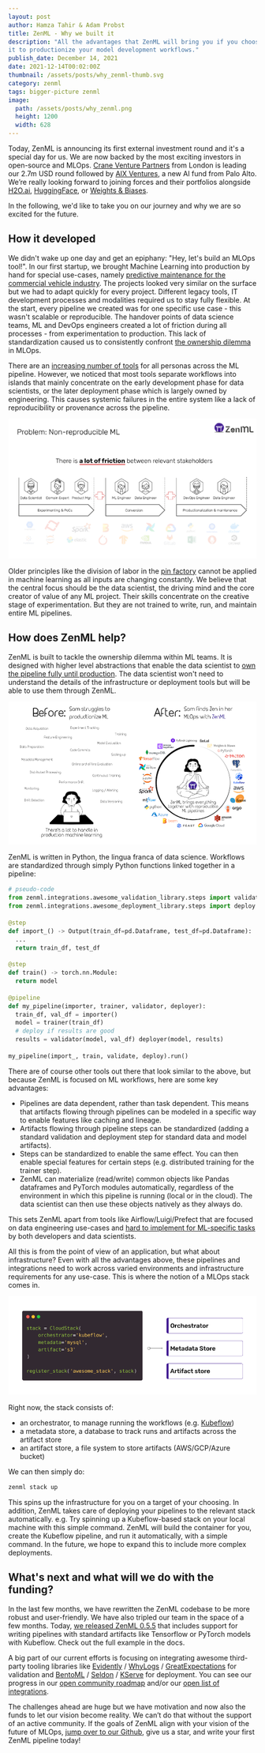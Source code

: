```yaml
---
layout: post
author: Hamza Tahir & Adam Probst
title: ZenML - Why we built it
description: "All the advantages that ZenML will bring you if you choose to use
it to productionize your model development workflows."
publish_date: December 14, 2021
date: 2021-12-14T00:02:00Z
thumbnail: /assets/posts/why_zenml-thumb.svg
category: zenml
tags: bigger-picture zenml
image:
  path: /assets/posts/why_zenml.png
  height: 1200
  width: 628
---
```


Today, ZenML is announcing its first external investment round and it's a special day for us. We are now backed by the most exciting investors in open-source and MLOps. [Crane Venture Partners](https://crane.vc/) from London is leading our 2.7m USD round followed by [AIX Ventures](http://aixventures.com/), a new AI fund from Palo Alto. We’re really looking forward to joining forces and their portfolios alongside [H2O.ai](https://H2O.ai), [HuggingFace](https://huggingface.co/), or [Weights & Biases](https://huggingface.co/).

In the following, we'd like to take you on our journey and why we are so excited for the future.

## How it developed

We didn't wake up one day and get an epiphany: "Hey, let's build an MLOps tool!". In our first startup, we brought Machine Learning into production by hand for special use-cases, namely [predictive maintenance for the commercial vehicle industry](https://stories.xpreneurs.io/maiot-d59bc0e0d188?gi=c2c9e36eff61). The projects looked very similar on the surface but we had to adapt quickly for every project. Different legacy tools, IT development processes and modalities required us to stay fully flexible. At the start, every pipeline we created was for one specific use case - this wasn't scalable or reproducible. The handover points of data science teams, ML and DevOps engineers created a lot of friction during all processes - from experimentation to production. This lack of standardization caused us to consistently confront [the ownership dilemma](https://blog.zenml.io/ml-pipeline-challenge/) in MLOps.

There are an [increasing number of tools](https://huyenchip.com/2020/06/22/mlops.html) for all personas across the ML pipeline. However, we noticed that most tools separate workflows into islands that mainly concentrate on the early development phase for data scientists, or the later deployment phase which is largely owned by engineering. This causes systemic failures in the entire system like a lack of reproducibility or provenance across the pipeline.

![Problem: Non-reproducible ML](../assets/posts/why_zenml/1-pipeline-hard-reproduce.png)

Older principles like the division of labor in the [pin factory](https://multithreaded.stitchfix.com/blog/2019/03/11/FullStackDS-Generalists/) cannot be applied in machine learning as all inputs are changing constantly. We believe that the central focus should be the data scientist, the driving mind and the core creator of value of any ML project. Their skills concentrate on the creative stage of experimentation. But they are not trained to write, run, and maintain entire ML pipelines.

## How does ZenML help?

ZenML is built to tackle the ownership dilemma within ML teams. It is designed with higher level abstractions that enable the data scientist to [own the pipeline fully until production](https://eugeneyan.com/writing/end-to-end-data-science/). The data scientist won't need to understand the details of the infrastructure or deployment tools but will be able to use them through ZenML.

![The problem that ZenML seeks to solve](../assets/posts/why_zenml/sam-side-by-side-full-text.png)

ZenML is written in Python, the lingua franca of data science. Workflows are standardized through simply Python functions linked together in a pipeline:

```python
# pseudo-code 
from zenml.integrations.awesome_validation_library.steps import validate
from zenml.integrations.awesome_deployment_library.steps import deploy 

@step 
def import_() -> Output(train_df=pd.Dataframe, test_df=pd.Dataframe): 	
  ... 	
  return train_df, test_df 

@step 
def train() -> torch.nn.Module: 	
  return model 

@pipeline
def my_pipeline(importer, trainer, validator, deployer):
  train_df, val_df = importer()
  model = trainer(train_df)
  # deploy if results are good 
  results = validator(model, val_df) deployer(model, results) 

my_pipeline(import_, train, validate, deploy).run()
```

There are of course other tools out there that look similar to the above, but because ZenML is focused on ML workflows, here are some key advantages:

- Pipelines are data dependent, rather than task dependent. This means that artifacts flowing through pipelines can be modeled in a specific way to enable features like caching and lineage.
- Artifacts flowing through pipeline steps can be standardized (adding a standard validation and deployment step for standard data and model artifacts).
- Steps can be standardized to enable the same effect. You can then enable special features for certain steps (e.g. distributed training for the trainer step).
- ZenML can materialize (read/write) common objects like Pandas dataframes and PyTorch modules automatically, regardless of the environment in which this pipeline is running (local or in the cloud). The data scientist can then use these objects natively as they always do.

This sets ZenML apart from tools like Airflow/Luigi/Prefect that are focused on data engineering use-cases and [hard to implement for ML-specific tasks](https://huyenchip.com/2021/09/13/data-science-infrastructure.html) by both developers and data scientists.

All this is from the point of view of an application, but what about infrastructure? Even with all the advantages above, these pipelines and integrations need to work across varied environments and infrastructure requirements for any use-case. This is where the notion of a MLOps stack comes in.

![Registering a ZenML stack](../assets/posts/why_zenml/stack.png)

Right now, the stack consists of:

- an orchestrator, to manage running the workflows (e.g. [Kubeflow](https://www.kubeflow.org/))
- a metadata store, a database to track runs and artifacts across the artifact store
- an artifact store, a file system to store artifacts (AWS/GCP/Azure bucket)

We can then simply do:

```bash
zenml stack up
```

This spins up the infrastructure for you on a target of your choosing. In addition, ZenML takes care of deploying your pipelines to the relevant stack automatically. e.g. Try spinning up a Kubeflow-based stack on your local machine with this simple command. ZenML will build the container for you, create the Kubeflow pipeline, and run it automatically, with a simple command. In the future, we hope to expand this to include more complex deployments.

## What's next and what will we do with the funding?

In the last few months, we have rewritten the ZenML codebase to be more robust and user-friendly. We have also tripled our team in the space of a few months. Today, [we released ZenML 0.5.5](https://github.com/zenml-io/zenml/releases) that includes support for writing pipelines with standard artifacts like Tensorflow or PyTorch models with Kubeflow. Check out the full example in the docs.

A big part of our current efforts is focusing on integrating awesome third-party tooling libraries like [Evidently](https://github.com/evidentlyai/evidently) / [WhyLogs](https://github.com/whylabs/whylogs) / [GreatExpectations](https://greatexpectations.io/) for validation and [BentoML](https://github.com/bentoml/BentoML) / [Seldon](https://github.com/SeldonIO/seldon-core) / [KServe](https://github.com/kserve/kserve) for deployment. You can see our progress in our [open community roadmap](https://zenml.io/roadmap) and/or our [open list of integrations](https://docs.zenml.io/features/integrations).

The challenges ahead are huge but we have motivation and now also the funds to let our vision become reality. We can’t do that without the support of an active community. If the goals of ZenML align with your vision of the future of MLOps, [jump over to our Github](https://github.com/zenml-io/zenml#readme), give us a star, and write your first ZenML pipeline today!
